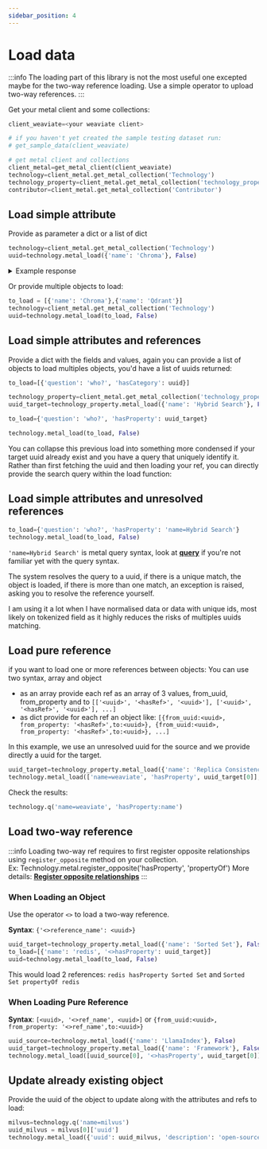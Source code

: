 ```yaml
---
sidebar_position: 4
---
```


# Load data

:::info
The loading part of this library is not the most useful one excepted maybe for the two-way reference loading. Use a simple operator to upload two-way references.
:::


Get your metal client and some collections:

```python
client_weaviate=<your weaviate client>

# if you haven't yet created the sample testing dataset run:
# get_sample_data(client_weaviate)

# get metal client and collections
client_metal=get_metal_client(client_weaviate)
technology=client_metal.get_metal_collection('Technology')
technology_property=client_metal.get_metal_collection('technology_property')
contributor=client_metal.get_metal_collection('Contributor')
```
## Load simple attribute

Provide as parameter a dict or a list of dict

```python
technology=client_metal.get_metal_collection('Technology')
uuid=technology.metal_load({'name': 'Chroma'}, False)
```

<details>
  <summary>Example response</summary>
```json
[UUID('b0b0f7b2-1a16-4a7f-8a1f-cb6c93db5137')]
```
</details>

Or provide multiple objects to load:

```python
to_load = [{'name': 'Chroma'},{'name': 'Qdrant'}]
technology=client_metal.get_metal_collection('Technology')
uuid=technology.metal_load(to_load, False)
```

## Load simple attributes and references

Provide a dict with the fields and values, again you can provide a list of objects to load multiples objects, you'd have a list of uuids returned:

```python
to_load=[{'question': 'who?', 'hasCategory': uuid}]

technology_property=client_metal.get_metal_collection('technology_property')
uuid_target=technology_property.metal_load({'name': 'Hybrid Search'}, False)

to_load={'question': 'who?', 'hasProperty': uuid_target}

technology.metal_load(to_load, False)
```

You can collapse this previous load into something more condensed if your target uuid already exist and you have a query that uniquely identify it. 
Rather than first fetching the uuid and then loading your ref, you can directly provide the search query within the load function:

## Load simple attributes and unresolved references

```python
to_load={'question': 'who?', 'hasProperty': 'name=Hybrid Search'}
technology.metal_load(to_load, False)
```

`'name=Hybrid Search'` is metal query syntax, look at **[query](query_data.md)** if you're not familiar yet with the query syntax.

The system resolves the query to a uuid, if there is a unique match, the object is loaded, if there is more than one match, an exception is raised, asking you to resolve the reference yourself.

I am using it a lot when I have normalised data or data with unique ids, most likely on tokenized field as it highly reduces the risks of multiples uuids matching.

## Load pure reference

if you want to load one or more references between objects:
You can use two syntax, array and object
- as an array provide each ref as an array of 3 values, from_uuid, from_property and to `[['<uuid>', '<hasRef>', '<uuid>'], ['<uuid>', '<hasRef>', '<uuid>'], ...]`
- as dict provide for each ref an object like: `[{from_uuid:<uuid>, from_property: '<hasRef>',to:<uuid>}, {from_uuid:<uuid>, from_property: '<hasRef>',to:<uuid>}, ...]`

In this example, we use an unresolved uuid for the source and we provide directly a uuid for the target.

```python
uuid_target=technology_property.metal_load({'name': 'Replica Consistency'}, False)
technology.metal_load(['name=weaviate', 'hasProperty', uuid_target[0]], False)
```

Check the results:

```python
technology.q('name=weaviate', 'hasProperty:name')
```

## Load two-way reference

:::info
Loading two-way ref requires to first register opposite relationships using
`register_opposite` method on your collection.  
Ex: Technology.metal.register_opposite('hasProperty', 'propertyOf')
More details: **[Register opposite relationships](init_metal.md#register-opposite-relationships)** 
:::


### When Loading an Object

Use the operator `<>` to load a two-way reference.

**Syntax**: `{'<>reference_name': <uuid>}`

```python
uuid_target=technology_property.metal_load({'name': 'Sorted Set'}, False)
to_load=[{'name': 'redis', '<>hasProperty': uuid_target}]
uuid=technology.metal_load(to_load, False)
```

This would load 2 references:
`redis hasProperty Sorted Set` and `Sorted Set propertyOf redis`

### When Loading Pure Reference

**Syntax**: `[<uuid>, '<>ref_name', <uuid>]` or `{from_uuid:<uuid>, from_property: '<>ref_name',to:<uuid>}`

```python
uuid_source=technology.metal_load({'name': 'LlamaIndex'}, False)
uuid_target=technology_property.metal_load({'name': 'Framework'}, False)
technology.metal_load([uuid_source[0], '<>hasProperty', uuid_target[0]], False)
```

## Update already existing object

Provide the uuid of the object to update along with the attributes and refs to load:

```python
milvus=technology.q('name=milvus')
uuid_milvus = milvus[0]['uuid']
technology.metal_load({'uuid': uuid_milvus, 'description': 'open-source vector database'}, False)
```

